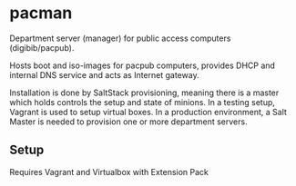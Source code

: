 pacman 
==========

Department server (manager) for public access computers (digibib/pacpub).

Hosts boot and iso-images for pacpub computers, provides DHCP and internal DNS service and acts as Internet gateway.

Installation is done by SaltStack provisioning, meaning there is a master which holds controls the setup and state of minions. In a testing setup, Vagrant is used to setup virtual boxes. In a production environment, a Salt Master is needed to provision one or more department servers.

## Setup

Requires Vagrant and Virtualbox with Extension Pack
